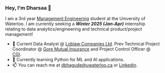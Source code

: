 ### Hey, I'm Dharsaa 👋

I am a 3rd year <u>[Management Engineering](https://uwaterloo.ca/future-students/programs/management-engineering)</u> student at the University of Waterloo. I am currently seeking a ***Winter 2025 (Jan-Apr)*** internship relating to data analytics/engineering and technical product/project management!

- 💼 Current Data Analyst @ <u>[Loblaw Companies Ltd](https://www.loblaw.ca/)</u>. Prev Technical Project Coordinator @ </u>[Gore Mutual Insurance](https://www.goremutual.ca/)</u> and Project Control Officer @ <u>[CGI](https://www.cgi.com/en)</u>.
- 🌱 Currently learning Python for ML and AI applications.
- 📫 You can reach me at <u>dbhagude@uwaterloo.ca</u> or <u>[Linkedin](https://www.linkedin.com/in/dharsaa-bhagudeva/)</u>.
